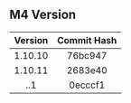 ## M4 Version

| Version | Commit Hash |
| :-----: | :---------: |
| 1.10.10 |   76bc947   |
| 1.10.11 |   2683e40   |
| ..1 | 0ecccf1 |
